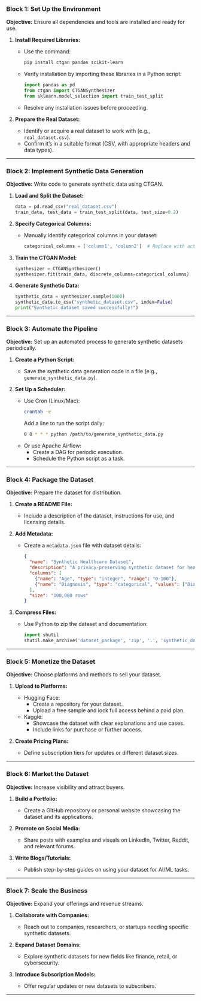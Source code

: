 ### **Block 1: Set Up the Environment**
**Objective:** Ensure all dependencies and tools are installed and ready for use.

1. **Install Required Libraries:**
   - Use the command:
     ```bash
     pip install ctgan pandas scikit-learn
     ```
   - Verify installation by importing these libraries in a Python script:
     ```python
     import pandas as pd
     from ctgan import CTGANSynthesizer
     from sklearn.model_selection import train_test_split
     ```
   - Resolve any installation issues before proceeding.

2. **Prepare the Real Dataset:**
   - Identify or acquire a real dataset to work with (e.g., `real_dataset.csv`).
   - Confirm it’s in a suitable format (CSV, with appropriate headers and data types).

---

### **Block 2: Implement Synthetic Data Generation**
**Objective:** Write code to generate synthetic data using CTGAN.

1. **Load and Split the Dataset:**
   ```python
   data = pd.read_csv("real_dataset.csv")
   train_data, test_data = train_test_split(data, test_size=0.2)
   ```

2. **Specify Categorical Columns:**
   - Manually identify categorical columns in your dataset:
     ```python
     categorical_columns = ['column1', 'column2']  # Replace with actual columns
     ```

3. **Train the CTGAN Model:**
   ```python
   synthesizer = CTGANSynthesizer()
   synthesizer.fit(train_data, discrete_columns=categorical_columns)
   ```

4. **Generate Synthetic Data:**
   ```python
   synthetic_data = synthesizer.sample(1000)
   synthetic_data.to_csv("synthetic_dataset.csv", index=False)
   print("Synthetic dataset saved successfully!")
   ```

---

### **Block 3: Automate the Pipeline**
**Objective:** Set up an automated process to generate synthetic datasets periodically.

1. **Create a Python Script:**
   - Save the synthetic data generation code in a file (e.g., `generate_synthetic_data.py`).

2. **Set Up a Scheduler:**
   - Use Cron (Linux/Mac):
     ```bash
     crontab -e
     ```
     Add a line to run the script daily:
     ```bash
     0 0 * * * python /path/to/generate_synthetic_data.py
     ```
   - Or use Apache Airflow:
     - Create a DAG for periodic execution.
     - Schedule the Python script as a task.

---

### **Block 4: Package the Dataset**
**Objective:** Prepare the dataset for distribution.

1. **Create a README File:**
   - Include a description of the dataset, instructions for use, and licensing details.

2. **Add Metadata:**
   - Create a `metadata.json` file with dataset details:
     ```json
     {
       "name": "Synthetic Healthcare Dataset",
       "description": "A privacy-preserving synthetic dataset for healthcare analysis.",
       "columns": [
         {"name": "Age", "type": "integer", "range": "0-100"},
         {"name": "Diagnosis", "type": "categorical", "values": ["Diabetes", "Hypertension"]}
       ],
       "size": "100,000 rows"
     }
     ```

3. **Compress Files:**
   - Use Python to zip the dataset and documentation:
     ```python
     import shutil
     shutil.make_archive('dataset_package', 'zip', '.', 'synthetic_dataset.csv')
     ```

---

### **Block 5: Monetize the Dataset**
**Objective:** Choose platforms and methods to sell your dataset.

1. **Upload to Platforms:**
   - Hugging Face:
     - Create a repository for your dataset.
     - Upload a free sample and lock full access behind a paid plan.
   - Kaggle:
     - Showcase the dataset with clear explanations and use cases.
     - Include links for purchase or further access.

2. **Create Pricing Plans:**
   - Define subscription tiers for updates or different dataset sizes.

---

### **Block 6: Market the Dataset**
**Objective:** Increase visibility and attract buyers.

1. **Build a Portfolio:**
   - Create a GitHub repository or personal website showcasing the dataset and its applications.

2. **Promote on Social Media:**
   - Share posts with examples and visuals on LinkedIn, Twitter, Reddit, and relevant forums.

3. **Write Blogs/Tutorials:**
   - Publish step-by-step guides on using your dataset for AI/ML tasks.

---

### **Block 7: Scale the Business**
**Objective:** Expand your offerings and revenue streams.

1. **Collaborate with Companies:**
   - Reach out to companies, researchers, or startups needing specific synthetic datasets.

2. **Expand Dataset Domains:**
   - Explore synthetic datasets for new fields like finance, retail, or cybersecurity.

3. **Introduce Subscription Models:**
   - Offer regular updates or new datasets to subscribers.

---
